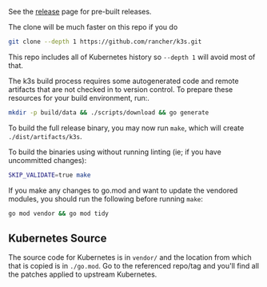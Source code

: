 See the [release](https://github.com/rancher/k3s/releases/latest) page for pre-built releases.

The clone will be much faster on this repo if you do
```bash
git clone --depth 1 https://github.com/rancher/k3s.git
```

This repo includes all of Kubernetes history so `--depth 1` will avoid most of that.

The k3s build process requires some autogenerated code and remote artifacts that are not checked in to version control.
To prepare these resources for your build environment, run:.
```bash
mkdir -p build/data && ./scripts/download && go generate
```

To build the full release binary, you may now run `make`, which will create `./dist/artifacts/k3s`.

To build the binaries using without running linting (ie; if you have uncommitted changes):
```bash
SKIP_VALIDATE=true make
```

If you make any changes to go.mod and want to update the vendored modules, you should run the following before running `make`:
```bash
go mod vendor && go mod tidy
```

Kubernetes Source
-----------------

The source code for Kubernetes is in `vendor/` and the location from which that is copied
is in `./go.mod`.  Go to the referenced repo/tag and you'll find all the patches applied
to upstream Kubernetes.

